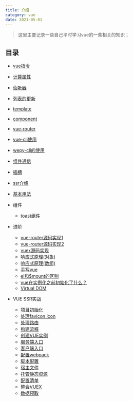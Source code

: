 ```yaml
---
title: 介绍
category: vue
date: 2021-05-01
---
```


> 这里主要记录一些自己平时学习vue的一些相关的知识；

## 目录

- [vue指令](./vue-note-01.md)

- [计算属性](./vue-note-02.md)

- [侦听器](./vue-note-03.md)

- [列表的更新](./vue-note-04.md)

- [template](./vue-note-05.md)

- [component](./vue-note-06.md)

- [vue-router](./vue-note-07.md)

- [vue-cli使用](./vue-note-08.md)

- [wepy-cli的使用](./vue-note-09.md)

- [组件通信](./vue-note-10.md)

- [插槽](./vue-note-11.md)

- [ssr介绍](./ssr介绍-17.md)

- [基本用法](./vue-note-18.md)

- 组件
  - [toast组件](./vue-example-01.md)

- 进阶
  - [vue-router源码实现1](./vue-note-12.md)
  - [vue-router源码实现2](./vue-note-13.md)
  - [vuex源码实现](./vue-note-14.md)
  - [响应式原理(对象)](./vue-note-02-01.md)
  - [响应式原理(数组)](./vue-note-02-02.md)
  - [手写vue](./手写vue-16.md)
  - [el和$mount的区别](./vue-note-95.md)
  - [vue在实例化之前初始化了什么？](./vue-note-100.md)
  - [Virtual DOM](105_Virtual%20DOM.md)
  
- VUE SSR实战

  - [项目初始化](./vue-note-20.md)
  - [处理favicon.icon](./vue-note-25.md)
  - [处理路由](./vue-note-30.md)
  - [构建流程](./vue-note-35.md)
  - [创建VUE实例](./vue-note-40.md)
  - [服务端入口](./vue-note-45.md)
  - [客户端入口](./vue-note-50.md)
  - [配置webpack](./vue-note-55.md)
  - [脚本配置](./vue-note-60.md)
  - [宿主文件](./vue-note-65.md)
  - [托管静态资源](./vue-note-70.md)
  - [配置清单](./vue-note-75.md)
  - [整合VUEX](./vue-note-80.md)
  - [数据预取](./vue-note-85.md)


